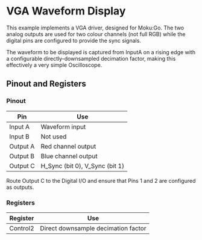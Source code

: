 # VGA Waveform Display

This example implements a VGA driver, designed for Moku:Go. The two analog outputs are used for two colour channels (not full RGB) while the digital pins are configured to provide the sync signals.

The waveform to be displayed is captured from InputA on a rising edge with a configurable directly-downsampled decimation factor, making this effectively a very simple Oscilloscope.

## Pinout and Registers

### Pinout

| Pin | Use |
| --- | --- |
| Input A | Waveform input |
| Input B | Not used |
| Output A | Red channel output |
| Output B | Blue channel output |
| Output C | H_Sync (bit 0), V_Sync (bit 1) |

Route Output C to the Digital I/O and ensure that Pins 1 and 2 are configured as outputs.

### Registers

| Register | Use |
| --- | --- |
| Control2 | Direct downsample decimation factor |

